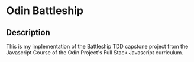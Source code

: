 # Odin Battleship

## Description
This is my implementation of the Battleship TDD capstone project from the Javascript Course of the Odin Project's Full Stack Javascript curriculum.